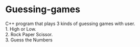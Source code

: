 # Guessing-games
C++ program that plays 3 kinds of guessing games with user.<br> 1. High or Low.<br> 2. Rock Paper Scissor.<br> 3. Guess the Numbers

